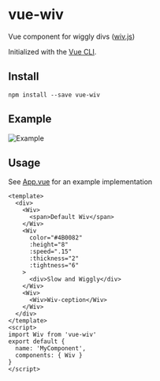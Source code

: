 # vue-wiv

Vue component for wiggly divs ([wiv.js](https://github.com/jjkaufman/wiv.js))

Initialized with the [Vue CLI](https://cli.vuejs.org/).

## Install

```
npm install --save vue-wiv

```

## Example

![Example](https://media.giphy.com/media/fdA9EkzWgHzvvpqxdM/giphy.gif)

## Usage
See [App.vue](./src/App.vue) for an example implementation

```
<template>
  <div>
    <Wiv>
      <span>Default Wiv</span>
    </Wiv>
    <Wiv
      color="#4B0082"
      :height="8"
      :speed=".15"
      :thickness="2"
      :tightness="6"
    >
      <div>Slow and Wiggly</div>
    </Wiv>
    <Wiv>
      <Wiv>Wiv-ception</Wiv>
    </Wiv>
  </div>
</template>
<script>
import Wiv from 'vue-wiv'
export default {
  name: 'MyComponent',
  components: { Wiv }
}
</script>
```
